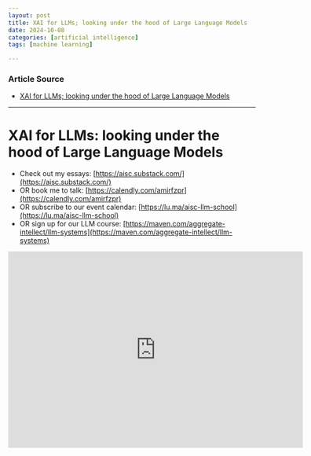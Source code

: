 ```yaml
---
layout: post
title: XAI for LLMs; looking under the hood of Large Language Models
date: 2024-10-08
categories: [artificial intelligence]
tags: [machine learning]

---
```


### Article Source


* [XAI for LLMs; looking under the hood of Large Language Models](https://www.youtube.com/watch?v=xrCFdB_5QG4)

---



# XAI for LLMs: looking under the hood of Large Language Models

* Check out my essays: [https://aisc.substack.com/](https://aisc.substack.com/)
* OR book me to talk: [https://calendly.com/amirfzpr](https://calendly.com/amirfzpr)
* OR subscribe to our event calendar: [https://lu.ma/aisc-llm-school](https://lu.ma/aisc-llm-school)
* OR sign up for our LLM course: [https://maven.com/aggregate-intellect/llm-systems](https://maven.com/aggregate-intellect/llm-systems)

<iframe width="600" height="400" src="https://www.youtube.com/embed/xrCFdB_5QG4?si=Dn1aohPdlQOzFO_B" title="YouTube video player" frameborder="0" allow="accelerometer; autoplay; clipboard-write; encrypted-media; gyroscope; picture-in-picture; web-share" referrerpolicy="strict-origin-when-cross-origin" allowfullscreen></iframe>